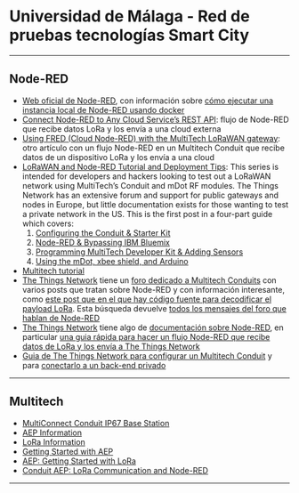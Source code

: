 # Universidad de Málaga - Red de pruebas tecnologías Smart City

---

## Node-RED

* [Web oficial de Node-RED](https://nodered.org/), con información sobre [cómo ejecutar una instancia local de Node-RED usando docker](https://nodered.org/docs/platforms/docker)
* [Connect Node-RED to Any Cloud Service’s REST API](http://www.multitech.net/developer/software/aep/node-red-and-rest-api-cloud-service/): flujo de Node-RED que recibe datos LoRa y los envía a una cloud externa
* [Using FRED (Cloud Node-RED) with the MultiTech LoRaWAN gateway](https://developers.sensetecnic.com/article/using-fred-clound-node-red-with-multitech-lorawan-gateway/): otro artículo con un flujo Node-RED en un Multitech Conduit que recibe datos de un dispositivo LoRa y los envía a una cloud
* [LoRaWAN and Node-RED Tutorial and Deployment Tips](https://www.leverege.com/blogpost/lorawan-node-red-deployment-tips): This series is intended for developers and hackers looking to test out a LoRaWAN network using MultiTech’s Conduit and mDot RF modules. The Things Network has an extensive forum and support for public gateways and nodes in Europe, but little documentation exists for those wanting to test a private network in the US. This is the first post in a four-part guide which covers:
    1. [Configuring the Conduit & Starter Kit](https://www.leverege.com/blogpost/lorawan-node-red-deployment-tips)
    2. [Node-RED & Bypassing IBM Bluemix](https://www.leverege.com/blogpost/lorawan-node-red-deployment-tips-part-ii)
    3. [Programming MultiTech Developer Kit & Adding Sensors](https://www.leverege.com/blogpost/lorawan-node-red-deployment-tips-part-iii)
    4. [Using the mDot, xbee shield, and Arduino](https://www.leverege.com/blogpost/lorawan-node-red-deployment-tips-part-iv)
* [Multitech tutorial](http://support.nke-watteco.com/multitech-tutorial/)
* [The Things Network](https://www.thethingsnetwork.org/) tiene un [foro dedicado a Multitech Conduits](https://www.thethingsnetwork.org/forum/c/gateways/multitech-gateway) con varios posts que tratan sobre Node-RED y con información interesante, como [este post que en el que hay código fuente para decodificar el payload LoRa](https://www.thethingsnetwork.org/forum/t/node-red-payload/10467/6). Esta búsqueda devuelve [todos los mensajes del foro que hablan de Node-RED](https://www.thethingsnetwork.org/forum/search?q=node-red%20category%3A11)
* [The Things Network](https://www.thethingsnetwork.org/) tiene algo de [documentación sobre Node-RED](https://www.thethingsnetwork.org/docs/applications/nodered/), en particular [una guia rápida para hacer un flujo Node-RED que recibe datos de LoRa y los envía a The Things Network](https://www.thethingsnetwork.org/docs/applications/nodered/quick-start.html)
* [Guia de The Things Network para configurar un Multitech Conduit](https://www.thethingsnetwork.org/docs/gateways/multitech/aep.html) y para [conectarlo a un back-end privado](https://www.thethingsnetwork.org/docs/gateways/multitech/connect-private.html)

---

## Multitech

* [MultiConnect Conduit IP67 Base Station](http://www.multitech.net/developer/products/multiconnect-conduit-platform/basestation/)
* [AEP Information](http://www.multitech.net/developer/software/aep/)
* [LoRa Information](http://www.multitech.net/developer/software/aep/)
* [Getting Started with AEP](http://www.multitech.net/developer/software/aep/getting-started-aep/)
* [AEP: Getting Started with LoRa](http://www.multitech.net/developer/software/lora/getting-started-with-lora-conduit-aep/)
* [Conduit AEP: LoRa Communication and Node-RED](http://www.multitech.net/developer/software/lora/conduit-aep-lora-communication/)

---

